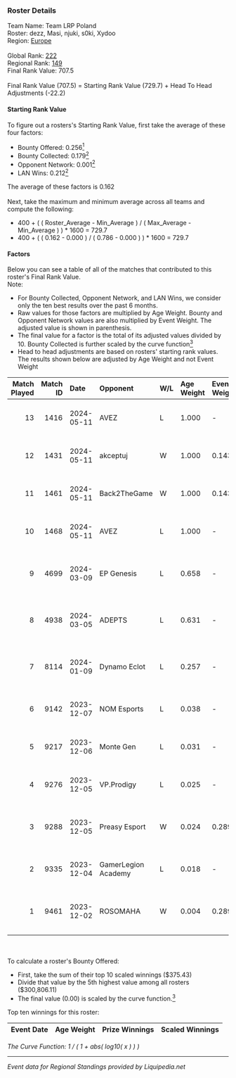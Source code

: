 ### Roster Details<br />
Team Name: Team LRP Poland<br />
Roster: dezz, Masi, njuki, s0ki, Xydoo<br />
Region: [Europe]( ../standings_europe.md)<br />
<br />
Global Rank: [222](../standings_global.md)<br />
Regional Rank: [149]( ../standings_europe.md)<br />
Final Rank Value:  707.5<br />
<br />
Final Rank Value (707.5) = Starting Rank Value (729.7) + Head To Head Adjustments (-22.2)<br />

#### Starting Rank Value<br />
To figure out a rosters's Starting Rank Value, first take the average of these four factors:<br />
- Bounty Offered: 0.256[<sup>1</sup>](#table2)
- Bounty Collected: 0.179[<sup>2</sup>](#table1)
- Opponent Network: 0.001[<sup>2</sup>](#table1)
- LAN Wins: 0.212[<sup>2</sup>](#table1)

The average of these factors is 0.162<br />
<br />
Next, take the maximum and minimum average across all teams and compute the following:<br />
- 400 + ( ( Roster_Average - Min_Average ) / ( Max_Average - Min_Average ) ) * 1600 = 729.7
- 400 + ( ( 0.162 - 0.000 ) / ( 0.786 - 0.000 ) ) * 1600 = 729.7


#### Factors<br />
Below you can see a table of all of the matches that contributed to this roster's Final Rank Value.<br />
Note:<br />

- For Bounty Collected, Opponent Network, and LAN Wins, we consider only the ten best results over the past 6 months.
- Raw values for those factors are multiplied by Age Weight. Bounty and Opponent Network values are also multiplied by Event Weight. The adjusted value is shown in parenthesis.
- The final value for a factor is the total of its adjusted values divided by 10. Bounty Collected is further scaled by the curve function[<sup>3</sup>](#curveFunction)
- Head to head adjustments are based on rosters' starting rank values. The results shown below are adjusted by Age Weight and not Event Weight
<span id="table1"></span><br />


| Match Played | Match ID | Date       | Opponent            | W/L | Age Weight | Event Weight | Bounty Collected | Opponent Network | LAN Wins  | H2H Adj. | Roster                                   |
| -: | -: | :- | :- | :- | :- | :- | :- | :- | :- | -: | :- |
|           13 |     1416 | 2024-05-11 | AVEZ                | L   | 1.000      | -            | -                | -                | -         |   -10.51 | dezz, Masi, njuki, s0ki, Xydoo           |
|           12 |     1431 | 2024-05-11 | akceptuj            | W   | 1.000      | 0.143        | 0.001 (0.000)    | 0.028 (0.004)    | 1 (1.000) |    12.75 | dezz, Masi, njuki, s0ki, Xydoo           |
|           11 |     1461 | 2024-05-11 | Back2TheGame        | W   | 1.000      | 0.143        | 0.001 (0.000)    | 0.003 (0.000)    | 1 (1.000) |    10.16 | dezz, Masi, njuki, s0ki, Xydoo           |
|           10 |     1468 | 2024-05-11 | AVEZ                | L   | 1.000      | -            | -                | -                | -         |   -10.79 | dezz, Masi, njuki, s0ki, Xydoo           |
|            9 |     4699 | 2024-03-09 | EP Genesis          | L   | 0.658      | -            | -                | -                | -         |   -14.86 | Ag3NTK, njuki, Rafex, s0ki, Xydoo        |
|            8 |     4938 | 2024-03-05 | ADEPTS              | L   | 0.631      | -            | -                | -                | -         |    -7.01 | cHeuuuuk, Chuckyy, Oxbrandd, prn, Tarkky |
|            7 |     8114 | 2024-01-09 | Dynamo Eclot        | L   | 0.257      | -            | -                | -                | -         |    -0.89 | Blytz, Dytor, forsyy, kreaz, nbqq        |
|            6 |     9142 | 2023-12-07 | NOM Esports         | L   | 0.038      | -            | -                | -                | -         |    -0.74 | AdrieN, Fugor, njuki, s0ki, Xydoo        |
|            5 |     9217 | 2023-12-06 | Monte Gen           | L   | 0.031      | -            | -                | -                | -         |    -0.43 | AdrieN, Fugor, njuki, s0ki, Xydoo        |
|            4 |     9276 | 2023-12-05 | VP.Prodigy          | L   | 0.025      | -            | -                | -                | -         |    -0.28 | AdrieN, Fugor, njuki, s0ki, Xydoo        |
|            3 |     9288 | 2023-12-05 | Preasy Esport       | W   | 0.024      | 0.289        | 0.008 (0.000)    | 0.642 (0.004)    | 0 (0.000) |     0.54 | beccie, Equip, Griller, Skejs, tauy0y0   |
|            2 |     9335 | 2023-12-04 | GamerLegion Academy | L   | 0.018      | -            | -                | -                | -         |    -0.19 | AdrieN, Fugor, njuki, s0ki, Xydoo        |
|            1 |     9461 | 2023-12-02 | ROSOMAHA            | W   | 0.004      | 0.289        | 0.000 (0.000)    | 0.124 (0.000)    | 0 (0.000) |     0.04 | D0nii, Maggent, rendY, skcH, Зippoch     |

<br />
<span id="table2"></span><br />
To calculate a roster's Bounty Offered:<br />

- First, take the sum of their top 10 scaled winnings ($375.43)
- Divide that value by the 5th highest value among all rosters ($300,806.11)
- The final value (0.00) is scaled by the curve function.[<sup>3</sup>](#curveFunction)

Top ten winnings for this roster:<br />

| Event Date | Age Weight | Prize Winnings | Scaled Winnings |
| :- | -: | :- | :- |


<span id="curveFunction"></span>_The Curve Function: 1 / ( 1 + abs( log10( x ) ) )_<br />

---
_Event data for Regional Standings provided by Liquipedia.net_<br />
